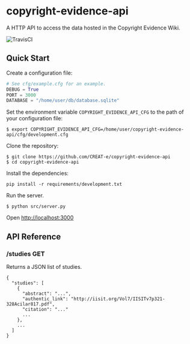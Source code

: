# copyright-evidence-api
A HTTP API to access the data hosted in the Copyright Evidence Wiki.

![TravisCI](https://travis-ci.org/CREAT-e/copyright-evidence-api.svg?branch=master)

## Quick Start

Create a configuration file:

```python
# See cfg/example.cfg for an example.
DEBUG = True
PORT = 3000
DATABASE = "/home/user/db/database.sqlite"
```

Set the environment variable `COPYRIGHT_EVIDENCE_API_CFG` to the path of your configuration file:

```shell
$ export COPYRIGHT_EVIDENCE_API_CFG=/home/user/copyright-evidence-api/cfg/development.cfg
```

Clone the repository:

```shell
$ git clone https://github.com/CREAT-e/copyright-evidence-api
$ cd copyright-evidence-api
```

Install the dependencies:

```shell
pip install -r requirements/development.txt
```

Run the server.

```shell
$ python src/server.py
```

Open <http://localhost:3000>

## API Reference

### /studies GET

Returns a JSON list of studies.

```
{
  "studies": [
    {
      "abstract": "...", 
      "authentic_link": "http://iisit.org/Vol7/IISITv7p321-328Acilar817.pdf", 
      "citation": "..."
      ...
    },
    ...
  ]
}
```